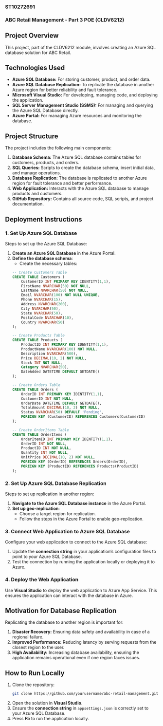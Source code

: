 ### **ST10272691**
### **ABC Retail Management - Part 3 POE (CLDV6212)**

## **Project Overview**

This project, part of the CLDV6212 module, involves creating an Azure SQL database solution for ABC Retail.

## **Technologies Used**

- **Azure SQL Database:** For storing customer, product, and order data.
- **Azure SQL Database Replication:** To replicate the database in another Azure region for better reliability and fault tolerance.
- **Microsoft Visual Studio:** For developing, managing code, and deploying the application.
- **SQL Server Management Studio (SSMS):** For managing and querying the Azure SQL Database directly.
- **Azure Portal:** For managing Azure resources and monitoring the database.

## **Project Structure**

The project includes the following main components:

1. **Database Schema:** The Azure SQL database contains tables for customers, products, and orders.
2. **SQL Queries:** Scripts to create the database schema, insert initial data, and manage operations.
3. **Database Replication:** The database is replicated to another Azure region for fault tolerance and better performance.
4. **Web Application:** Interacts with the Azure SQL database to manage products and customers.
5. **GitHub Repository:** Contains all source code, SQL scripts, and project documentation.

## **Deployment Instructions**

### **1. Set Up Azure SQL Database**

Steps to set up the Azure SQL Database:

1. **Create an Azure SQL Database** in the Azure Portal.
2. **Define the database schema**:
    - Create the necessary tables:
    ```sql
    -- Create Customers Table
    CREATE TABLE Customers (
        CustomerID INT PRIMARY KEY IDENTITY(1,1),
        FirstName NVARCHAR(50) NOT NULL,
        LastName NVARCHAR(50) NOT NULL,
        Email NVARCHAR(100) NOT NULL UNIQUE,
        Phone NVARCHAR(15),
        Address NVARCHAR(200),
        City NVARCHAR(50),
        State NVARCHAR(50),
        PostalCode NVARCHAR(10),
        Country NVARCHAR(50)
    );

    -- Create Products Table
    CREATE TABLE Products (
        ProductID INT PRIMARY KEY IDENTITY(1,1),
        ProductName NVARCHAR(100) NOT NULL,
        Description NVARCHAR(500),
        Price DECIMAL(10, 2) NOT NULL,
        Stock INT NOT NULL,
        Category NVARCHAR(50),
        DateAdded DATETIME DEFAULT GETDATE()
    );

    -- Create Orders Table
    CREATE TABLE Orders (
        OrderID INT PRIMARY KEY IDENTITY(1,1),
        CustomerID INT NOT NULL,
        OrderDate DATETIME DEFAULT GETDATE(),
        TotalAmount DECIMAL(10, 2) NOT NULL,
        Status NVARCHAR(50) DEFAULT 'Pending',
        FOREIGN KEY (CustomerID) REFERENCES Customers(CustomerID)
    );

    -- Create OrderItems Table
    CREATE TABLE OrderItems (
        OrderItemID INT PRIMARY KEY IDENTITY(1,1),
        OrderID INT NOT NULL,
        ProductID INT NOT NULL,
        Quantity INT NOT NULL,
        UnitPrice DECIMAL(10, 2) NOT NULL,
        FOREIGN KEY (OrderID) REFERENCES Orders(OrderID),
        FOREIGN KEY (ProductID) REFERENCES Products(ProductID)
    );
    ```

### **2. Set Up Azure SQL Database Replication**

Steps to set up replication in another region:

1. **Navigate to the Azure SQL Database instance** in the Azure Portal.
2. **Set up geo-replication**:
    - Choose a target region for replication.
    - Follow the steps in the Azure Portal to enable geo-replication.

### **3. Connect Web Application to Azure SQL Database**

Configure your web application to connect to the Azure SQL database:

1. Update the **connection string** in your application’s configuration files to point to your Azure SQL Database.
2. Test the connection by running the application locally or deploying it to Azure.

### **4. Deploy the Web Application**

Use **Visual Studio** to deploy the web application to Azure App Service. This ensures the application can interact with the database in Azure.

## **Motivation for Database Replication**

Replicating the database to another region is important for:

1. **Disaster Recovery:** Ensuring data safety and availability in case of a regional failure.
2. **Improved Performance:** Reducing latency by serving requests from the closest region to the user.
3. **High Availability:** Increasing database availability, ensuring the application remains operational even if one region faces issues.

## **How to Run Locally**

1. Clone the repository:
    ```bash
    git clone https://github.com/yourusername/abc-retail-management.git
    ```
2. Open the solution in **Visual Studio**.
3. Ensure the **connection string** in `appsettings.json` is correctly set to your Azure SQL Database.
4. Press **F5** to run the application locally.
